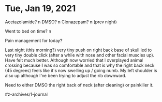 # Tue, Jan 19, 2021
Acetazolamide? n
DMSO? n
Clonazepam? n
(prev night)

Went to bed on time? n

Pain management for today? 

Last night (this morning?) very tiny push on right back base of skull led to very tiny double click (after a while with nose and other facial muscles up). Have felt much better. Although now worried that I overplayed animal crossing because I was so comfortable and that is why the right back neck (45 degrees) feels like it's now swelling up / going numb. My left shoulder is also up although I've been trying to adjust the rib downward. 

Need to either DMSO the right back of neck (after cleaning) or painkiller it.


#z-archives/1-journal